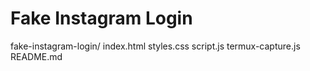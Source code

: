 

# Fake Instagram Login

fake-instagram-login/
index.html
styles.css
script.js
termux-capture.js
README.md
